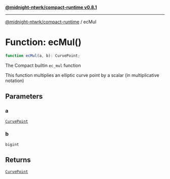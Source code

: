 [**@midnight-ntwrk/compact-runtime v0.8.1**](../README.md)

***

[@midnight-ntwrk/compact-runtime](../globals.md) / ecMul

# Function: ecMul()

```ts
function ecMul(a, b): CurvePoint;
```

The Compact builtin `ec_mul` function

This function multiplies an elliptic curve point by a scalar (in
multiplicative notation)

## Parameters

### a

[`CurvePoint`](../interfaces/CurvePoint.md)

### b

`bigint`

## Returns

[`CurvePoint`](../interfaces/CurvePoint.md)
